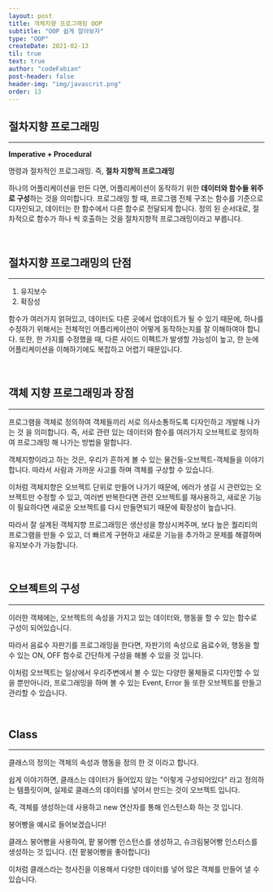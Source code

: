 ```yaml
---
layout: post
title: 객체지향 프로그래밍 OOP
subtitle: "OOP 쉽게 알아보자"
type: "OOP"
createDate: 2021-02-13
til: true
text: true
author: "codeFabian"
post-header: false
header-img: "img/javascrit.png"
order: 13
---
```


## 절차지향 프로그래밍

---

**Imperative + Procedural**

명령과 절차적인 프로그래밍. 즉, **절차 지향적 프로그래밍**

하나의 어플리케이션을 만든 다면, 어플리케이션이 동작하기 위한 **데이터와 함수들 위주로 구성**하는 것을 의미합니다.
프로그래밍 할 때, 프로그램 전체 구조는 함수를 기준으로 디자인되고, 데이터는 한 함수에서 다른 함수로 전달되게 합니다. 정의 된 순서대로, 절차적으로 함수가 하나 씩 호출하는 것을 절차지향적 프로그래밍이라고 부릅니다.

<br>

## 절차지향 프로그래밍의 단점

---

1. 유지보수
2. 확장성

함수가 여러가지 얽혀있고, 데이터도 다른 곳에서 업데이트가 될 수 있기 때문에, 하나를 수정하기 위해서는 전체적인 어플리케이션이 어떻게 동작하는지를 잘 이해하여야 합니다. 또한, 한 가지를 수정했을 때, 다른 사이드 이펙트가 발생할 가능성이 높고, 한 눈에 어플리케이션을 이해하기에도 복잡하고 어렵기 때문입니다.

<br>

## 객체 지향 프로그래밍과 장점

---

프로그램을 객체로 정의하여 객체들끼리 서로 의사소통하도록 디자인하고 개발해 나가는 것 을 의미합니다. 즉, 서로 관련 있는 데이터와 함수를 여러가지 오브젝트로 정의하여 프로그래밍 해 나가는 방법을 말합니다.

객체지향이라고 하는 것은, 우리가 흔하게 볼 수 있는 물건들-오브젝트-객체들을 이야기 합니다. 따라서 사람과 가까운 사고를 하며 객체를 구상할 수 있습니다.

이처럼 객체지향은 오브젝트 단위로 만들어 나가기 때문에, 에러가 생길 시 관련있는 오브젝트만 수정할 수 있고, 여러번 반복한다면 관련 오브젝트를 재사용하고, 새로운 기능이 필요하다면 새로운 오브젝트를 다시 만들면되기 때문에 확장성이 높습니다.

따라서 잘 설계된 객체지향 프로그래밍은 생산성을 향상시켜주며, 보다 높은 퀄리티의 프로그램을 만들 수 있고, 더 빠르게 구현하고 새로운 기능을 추가하고 문제를 해결하며 유지보수가 가능합니다.

<br>

## 오브젝트의 구성

---

이러한 객체에는, 오브젝트의 속성을 가지고 있는 데이터와, 행동을 할 수 있는 함수로 구성이 되어있습니다.

따라서 음료수 자판기를 프로그래밍을 한다면, 자판기의 속성으로 음료수와, 행동을 할 수 있는 ON, OFF 함수로 간단하게 구성을 해볼 수 있을 것 입니다.

이처럼 오브젝트는 일상에서 우리주변에서 볼 수 있는 다양한 물체들로 디자인할 수 있을 뿐만아니라, 프로그래밍을 하며 볼 수 있는 Event, Error 들 또한 오브젝트를 만들고 관리할 수 있습니다.

<br>

## Class

---

클래스의 정의는 객체의 속성과 행동을 정의 한 것 이라고 합니다.

쉽게 이야기하면, 클래스는 데이터가 들어있지 않는 "이렇게 구성되어있다" 라고 정의하는 템플릿이며, 실제로 클래스의 데이터를 넣어서 만드는 것이 오브젝트 입니다.

즉, 객체를 생성하는데 사용하고 new 연산자를 통해 인스턴스화 하는 것 입니다.

붕어빵을 예시로 들어보겠습니다!

클래스 붕어빵을 사용하여, 팥 붕어빵 인스턴스를 생성하고, 슈크림붕어빵 인스터스를 생성하는 것 입니다.
(전 팥붕어빵을 좋아합니다)

이처럼 클래스라는 청사진을 이용해서 다양한 데이터를 넣어 많은 객체를 만들어 낼 수 있습니다.
